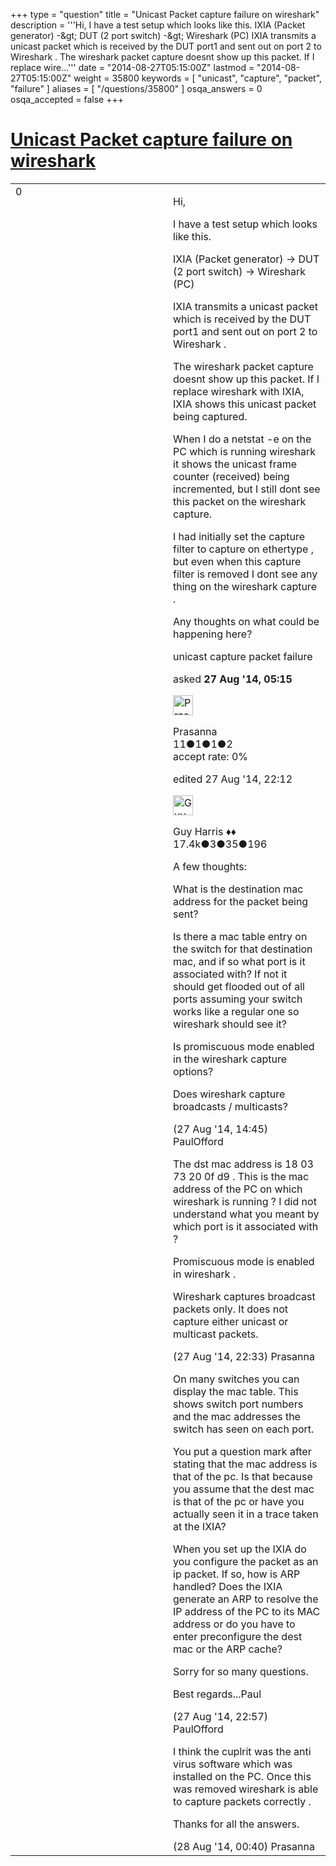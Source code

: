 +++
type = "question"
title = "Unicast Packet capture failure on wireshark"
description = '''Hi,  I have a test setup which looks like this.  IXIA (Packet generator) -&amp;gt; DUT (2 port switch) -&amp;gt; Wireshark (PC) IXIA transmits a unicast packet which is received by the DUT port1 and sent out on port 2 to Wireshark .  The wireshark packet capture doesnt show up this packet. If I replace wire...'''
date = "2014-08-27T05:15:00Z"
lastmod = "2014-08-27T05:15:00Z"
weight = 35800
keywords = [ "unicast", "capture", "packet", "failure" ]
aliases = [ "/questions/35800" ]
osqa_answers = 0
osqa_accepted = false
+++

<div class="headNormal">

# [Unicast Packet capture failure on wireshark](/questions/35800/unicast-packet-capture-failure-on-wireshark)

</div>

<div id="main-body">

<div id="askform">

<table id="question-table" style="width:100%;"><colgroup><col style="width: 50%" /><col style="width: 50%" /></colgroup><tbody><tr class="odd"><td style="width: 30px; vertical-align: top"><div class="vote-buttons"><div id="post-35800-score" class="post-score" title="current number of votes">0</div><div id="favorite-count" class="favorite-count"></div></div></td><td><div id="item-right"><div class="question-body"><p>Hi,</p><p>I have a test setup which looks like this.</p><p>IXIA (Packet generator) -&gt; DUT (2 port switch) -&gt; Wireshark (PC)</p><p>IXIA transmits a unicast packet which is received by the DUT port1 and sent out on port 2 to Wireshark .</p><p>The wireshark packet capture doesnt show up this packet. If I replace wireshark with IXIA, IXIA shows this unicast packet being captured.</p><p>When I do a netstat -e on the PC which is running wireshark it shows the unicast frame counter (received) being incremented, but I still dont see this packet on the wireshark capture.</p><p>I had initially set the capture filter to capture on ethertype , but even when this capture filter is removed I dont see any thing on the wireshark capture .</p><p>Any thoughts on what could be happening here?</p></div><div id="question-tags" class="tags-container tags">unicast capture packet failure</div><div id="question-controls" class="post-controls"></div><div class="post-update-info-container"><div class="post-update-info post-update-info-user"><p>asked <strong>27 Aug '14, 05:15</strong></p><img src="https://secure.gravatar.com/avatar/c28bb4d117690e1b5f4cec9831338af7?s=32&amp;d=identicon&amp;r=g" class="gravatar" width="32" height="32" alt="Prasanna&#39;s gravatar image" /><p>Prasanna<br />
<span class="score" title="11 reputation points">11</span><span title="1 badges"><span class="badge1">●</span><span class="badgecount">1</span></span><span title="1 badges"><span class="silver">●</span><span class="badgecount">1</span></span><span title="2 badges"><span class="bronze">●</span><span class="badgecount">2</span></span><br />
<span class="accept_rate" title="Rate of the user&#39;s accepted answers">accept rate:</span> <span title="Prasanna has no accepted answers">0%</span></p></div><div class="post-update-info post-update-info-edited"><p>edited 27 Aug '14, 22:12</p><img src="https://secure.gravatar.com/avatar/f93de7000747ab5efb5acd3034b2ebd7?s=32&amp;d=identicon&amp;r=g" class="gravatar" width="32" height="32" alt="Guy%20Harris&#39;s gravatar image" /><p>Guy Harris ♦♦<br />
<span class="score" title="17443 reputation points"><span>17.4k</span></span><span title="3 badges"><span class="badge1">●</span><span class="badgecount">3</span></span><span title="35 badges"><span class="silver">●</span><span class="badgecount">35</span></span><span title="196 badges"><span class="bronze">●</span><span class="badgecount">196</span></span></p></div></div><div id="comments-container-35800" class="comments-container"><span id="35820"></span><div id="comment-35820" class="comment"><div id="post-35820-score" class="comment-score"></div><div class="comment-text"><p>A few thoughts:</p><p>What is the destination mac address for the packet being sent?</p><p>Is there a mac table entry on the switch for that destination mac, and if so what port is it associated with? If not it should get flooded out of all ports assuming your switch works like a regular one so wireshark should see it?</p><p>Is promiscuous mode enabled in the wireshark capture options?</p><p>Does wireshark capture broadcasts / multicasts?</p></div><div id="comment-35820-info" class="comment-info"><span class="comment-age">(27 Aug '14, 14:45)</span> PaulOfford</div></div><span id="35828"></span><div id="comment-35828" class="comment"><div id="post-35828-score" class="comment-score"></div><div class="comment-text"><p>The dst mac address is 18 03 73 20 0f d9 . This is the mac address of the PC on which wireshark is running ? I did not understand what you meant by which port is it associated with ?</p><p>Promiscuous mode is enabled in wireshark .</p><p>Wireshark captures broadcast packets only. It does not capture either unicast or multicast packets.<br />
</p></div><div id="comment-35828-info" class="comment-info"><span class="comment-age">(27 Aug '14, 22:33)</span> Prasanna</div></div><span id="35829"></span><div id="comment-35829" class="comment"><div id="post-35829-score" class="comment-score"></div><div class="comment-text"><p>On many switches you can display the mac table. This shows switch port numbers and the mac addresses the switch has seen on each port.</p><p>You put a question mark after stating that the mac address is that of the pc. Is that because you assume that the dest mac is that of the pc or have you actually seen it in a trace taken at the IXIA?</p><p>When you set up the IXIA do you configure the packet as an ip packet. If so, how is ARP handled? Does the IXIA generate an ARP to resolve the IP address of the PC to its MAC address or do you have to enter preconfigure the dest mac or the ARP cache?</p><p>Sorry for so many questions.</p><p>Best regards...Paul</p></div><div id="comment-35829-info" class="comment-info"><span class="comment-age">(27 Aug '14, 22:57)</span> PaulOfford</div></div><span id="35831"></span><div id="comment-35831" class="comment"><div id="post-35831-score" class="comment-score"></div><div class="comment-text"><p>I think the cuplrit was the anti virus software which was installed on the PC. Once this was removed wireshark is able to capture packets correctly .</p><p>Thanks for all the answers.</p></div><div id="comment-35831-info" class="comment-info"><span class="comment-age">(28 Aug '14, 00:40)</span> Prasanna</div></div></div><div id="comment-tools-35800" class="comment-tools"></div><div class="clear"></div><div id="comment-35800-form-container" class="comment-form-container"></div><div class="clear"></div></div></td></tr></tbody></table>

</div>

</div>

